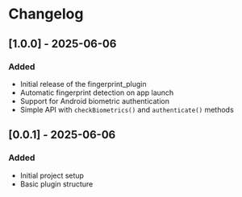 # Changelog

## [1.0.0] - 2025-06-06

### Added
- Initial release of the fingerprint_plugin
- Automatic fingerprint detection on app launch
- Support for Android biometric authentication
- Simple API with `checkBiometrics()` and `authenticate()` methods

## [0.0.1] - 2025-06-06

### Added
- Initial project setup
- Basic plugin structure
